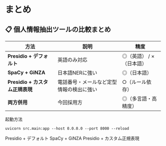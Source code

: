 # まとめ

## 📋 個人情報抽出ツールの比較まとめ

| 方法                            | 説明                                     | 精度                          |
|---------------------------------|------------------------------------------|-------------------------------|
| **Presidio + デフォルト**       | 英語のみ対応                             | ◎（英語） / ×（日本語）       |
| **SpaCy + GiNZA**              | 日本語NERに強い                          | ◎（日本語）                   |
| **Presidio + カスタム正規表現** | 電話番号・メールなど定型情報の検出に強い | ○（ルール依存）               |
| **両方併用**                    | 今回採用方                | ◎（多言語・高精度）           |



起動方法
```
uvicorn src.main:app --host 0.0.0.0 --port 8000 --reload
```




Presidio + デフォルト
SpaCy + GiNZA
Presidio + カスタム正規表現